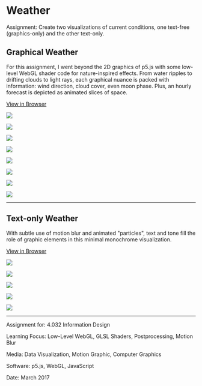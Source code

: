 # Weather

Assignment: Create two visualizations of current conditions, one text-free (graphics-only) and the other text-only.

## Graphical Weather

For this assignment, I went beyond the 2D graphics of p5.js with some low-level WebGL shader code for nature-inspired effects. From water ripples to drifting clouds to light rays, each graphical nuance is packed with information: wind direction, cloud cover, even moon phase. Plus, an hourly forecast is depicted as animated slices of space.

[View in Browser](https://willy-vvu.github.io/Weather/Graphics/)

![](Graphics1.gif)

![](Graphics2.png)

![](Graphics3.gif)

![](Graphics4.png)

![](Graphics5.png)

![](Graphics6.png)

![](Graphics7.png)

![](Graphics8.png)

---

## Text-only Weather

With subtle use of motion blur and animated "particles", text and tone fill the role of graphic elements in this minimal monochrome visualization.

[View in Browser](https://willy-vvu.github.io/Weather/Text/)

![](Text1.gif)

![](Text2.png)

![](Text3.png)

![](Text4.png)

![](Text5.png)

---

Assignment for: 4.032 Information Design

Learning Focus: Low-Level WebGL, GLSL Shaders, Postprocessing, Motion Blur

Media: Data Visualization, Motion Graphic, Computer Graphics

Software: p5.js, WebGL, JavaScript

Date: March 2017
